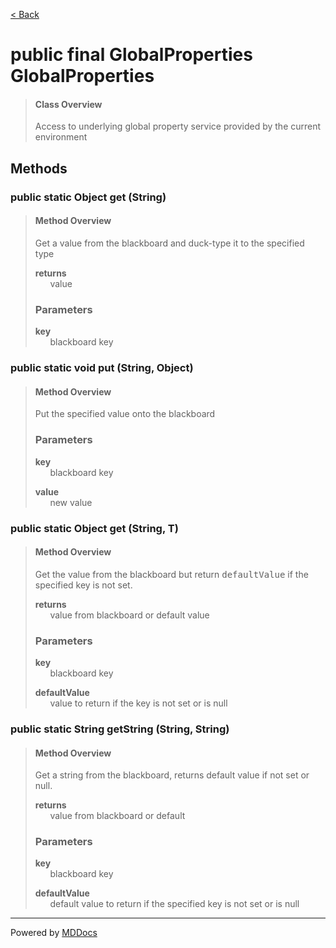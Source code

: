 [< Back](../README.md)
# public final GlobalProperties GlobalProperties #
>#### Class Overview ####
>Access to underlying global property service provided by the current
 environment
## Methods ##
### public static Object get (String) ###
>#### Method Overview ####
>Get a value from the blackboard and duck-type it to the specified type
>
>**returns**<br />
>&nbsp;&nbsp;&nbsp;&nbsp;&nbsp;&nbsp;value
>
>### Parameters ###
>**key**<br />
>&nbsp;&nbsp;&nbsp;&nbsp;&nbsp;&nbsp;blackboard key
>
### public static void put (String, Object) ###
>#### Method Overview ####
>Put the specified value onto the blackboard
>
>### Parameters ###
>**key**<br />
>&nbsp;&nbsp;&nbsp;&nbsp;&nbsp;&nbsp;blackboard key
>
>**value**<br />
>&nbsp;&nbsp;&nbsp;&nbsp;&nbsp;&nbsp;new value
>
### public static Object get (String, T) ###
>#### Method Overview ####
>Get the value from the blackboard but return <tt>defaultValue</tt> if the
 specified key is not set.
>
>**returns**<br />
>&nbsp;&nbsp;&nbsp;&nbsp;&nbsp;&nbsp;value from blackboard or default value
>
>### Parameters ###
>**key**<br />
>&nbsp;&nbsp;&nbsp;&nbsp;&nbsp;&nbsp;blackboard key
>
>**defaultValue**<br />
>&nbsp;&nbsp;&nbsp;&nbsp;&nbsp;&nbsp;value to return if the key is not set or is null
>
### public static String getString (String, String) ###
>#### Method Overview ####
>Get a string from the blackboard, returns default value if not set or
 null.
>
>**returns**<br />
>&nbsp;&nbsp;&nbsp;&nbsp;&nbsp;&nbsp;value from blackboard or default
>
>### Parameters ###
>**key**<br />
>&nbsp;&nbsp;&nbsp;&nbsp;&nbsp;&nbsp;blackboard key
>
>**defaultValue**<br />
>&nbsp;&nbsp;&nbsp;&nbsp;&nbsp;&nbsp;default value to return if the specified key is not
      set or is null
>

---
Powered by [MDDocs](https://github.com/VRCube/MDDocs)